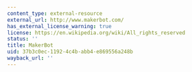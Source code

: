 ```yaml
---
content_type: external-resource
external_url: http://www.makerbot.com/
has_external_license_warning: true
license: https://en.wikipedia.org/wiki/All_rights_reserved
status: ''
title: MakerBot
uid: 37b3c0ec-1192-4c4b-abb4-e869556a248b
wayback_url: ''
---
```

